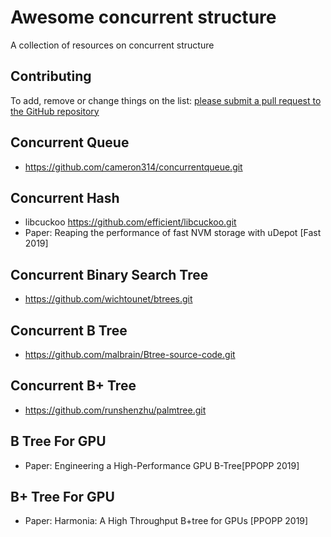 # Awesome concurrent structure

A collection of resources on concurrent structure

## Contributing

To add, remove or change things on the list: [please submit a pull request to the GitHub repository](https://github.com/201341/awesome-concurrent-structure.git)

## Concurrent Queue

- https://github.com/cameron314/concurrentqueue.git

## Concurrent Hash

- libcuckoo https://github.com/efficient/libcuckoo.git 
- Paper: Reaping the performance of fast NVM storage with uDepot [Fast 2019]

## Concurrent Binary Search Tree

- https://github.com/wichtounet/btrees.git

## Concurrent B Tree

- https://github.com/malbrain/Btree-source-code.git

## Concurrent B+ Tree

- https://github.com/runshenzhu/palmtree.git

## B Tree For GPU

- Paper: Engineering a High-Performance GPU B-Tree[PPOPP 2019]

## B+ Tree For GPU

- Paper: Harmonia: A High Throughput B+tree for GPUs [PPOPP 2019]




